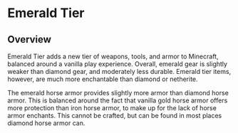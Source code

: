# Emerald Tier

## Overview
Emerald Tier adds a new tier of weapons, tools, and armor to Minecraft, balanced around a vanilla play experience. Overall, emerald gear is slightly weaker than diamond gear, and moderately less durable. Emerald tier items, however, are much more enchantable than diamond or netherite.

The emerald horse armor provides slightly more armor than diamond horse armor. This is balanced around the fact that vanilla gold horse armor offers more protection than iron horse armor, to make up for the lack of horse armor enchants. This cannot be crafted, but can be found in most places diamond horse armor can.
